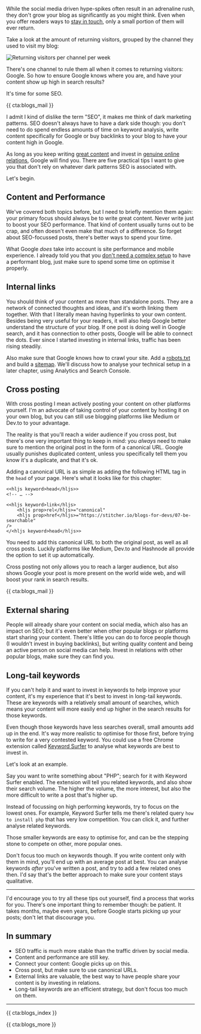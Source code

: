While the social media driven hype-spikes often result in an adrenaline rush, they don't grow your blog as significantly as you might think. Even when you offer readers ways to [stay in touch](*/blogs-for-devs/06-stay-in-touch), only a small portion of them will ever return.

Take a look at the amount of returning visitors, grouped by the channel they used to visit my blog:

![Returning visitors per channel per week](/resources/img/blogs-for-devs/07-01.png)

There's one channel to rule them all when it comes to returning visitors: Google. So how to ensure Google knows where you are, and have your content show up high in search results? 

It's time for some SEO.

{{ cta:blogs_mail }}

I admit I kind of dislike the term "SEO", it makes me think of dark marketing patterns. SEO doesn't always have to have a dark side though: you don't need to do spend endless amounts of time on keyword analysis, write content specifically for Google or buy backlinks to your blog to have your content high in Google.

As long as you keep writing [great content](*/blogs-for-devs/02-content-is-king) and invest in [genuine online relations](*/blogs-for-devs/05-interaction), Google will find you.
There are five practical tips I want to give you that don't rely on whatever dark patterns SEO is associated with. 

Let's begin.

## Content and Performance

We've covered both topics before, but I need to briefly mention them again: your primary focus should always be to write great content. Never write just to boost your SEO performance. That kind of content usually turns out to be crap, and often doesn't even make that much of a difference. So forget about SEO-focussed posts, there's better ways to spend your time.

What Google _does_ take into account is site performance and mobile experience. I already told you that you [don't need a complex setup](*/blogs-for-devs/03-the-stack) to have a performant blog, just make sure to spend some time on optimise it properly.

## Internal links

You should think of your content as more than standalone posts. They are a network of connected thoughts and ideas, and it's worth linking them together. With that I literally mean having hyperlinks to your own content. Besides being very useful for your readers, it will also help Google better understand the structure of your blog. If one post is doing well in Google search, and it has connection to other posts, Google will be able to connect the dots. Ever since I started investing in internal links, traffic has been rising steadily.

Also make sure that Google knows how to crawl your site. Add a [robots.txt](*https://support.google.com/webmasters/answer/6062608?hl=en) and build a [sitemap](*https://support.google.com/webmasters/answer/183668?hl=en). We'll discuss how to analyse your technical setup in a later chapter, using Analytics and Search Console.

## Cross posting

With cross posting I mean actively posting your content on other platforms yourself. I'm an advocate of taking control of your content by hosting it on your own blog, but you can still use blogging platforms like Medium or Dev.to to your advantage. 

The reality is that you'll reach a wider audience if you cross post, but there's one very important thing to keep in mind: you _always_ need to make sure to mention the original post in the form of a canonical URL. Google usually punishes duplicated content, unless you specifically tell them you know it's a duplicate, and that it's ok. 

Adding a canonical URL is as simple as adding the following HTML tag in the `head` of your page. Here's what it looks like for this chapter:

```
<<hljs keyword>head</hljs>>
<!-- … -->

<<hljs keyword>link</hljs> 
    <hljs prop>rel</hljs>="canonical" 
    <hljs prop>href</hljs>="https://stitcher.io/blogs-for-devs/07-be-searchable"
/>
</<hljs keyword>head</hljs>>
```

You need to add this canonical URL to both the original post, as well as all cross posts. Luckily platforms like Medium, Dev.to and Hashnode all provide the option to set it up automatically. 

Cross posting not only allows you to reach a larger audience, but also shows Google your post is more present on the world wide web, and will boost your rank in search results.

{{ cta:blogs_mail }}

## External sharing

People will already share your content on social media, which also has an impact on SEO; but it's even better when other popular blogs or platforms start sharing your content. There's little you can do to force people though (I wouldn't invest in buying backlinks), but writing quality content and being an active person on social media can help. Invest in relations with other popular blogs, make sure they can find you.

## Long-tail keywords

If you can't help it and want to invest in keywords to help improve your content, it's my experience that it's best to invest in long-tail keywords. These are keywords with a relatively small amount of searches, which means your content will more easily end up higher in the search results for those keywords.

Even though those keywords have less searches overall, small amounts add up in the end. It's way more realistic to optimise for those first, before trying to write for a very contested keyword.
You could use a free Chrome extension called [Keyword Surfer](*https://chrome.google.com/webstore/detail/keyword-surfer/bafijghppfhdpldihckdcadbcobikaca?hl=en) to analyse what keywords are best to invest in.

Let's look at an example.

Say you want to write something about "PHP"; search for it with Keyword Surfer enabled. The extension will tell you related keywords, and also show their search volume. The higher the volume, the more interest, but also the more difficult to write a post that's higher up. 

Instead of focussing on high performing keywords, try to focus on the lowest ones. For example, Keyword Surfer tells me there's related query `how to install php` that has very low competition. You can click it, and further analyse related keywords.

Those smaller keywords are easy to optimise for, and can be the stepping stone to compete on other, more popular ones. 

Don't focus too much on keywords though. If you write content only with them in mind, you'll end up with an average post at best. You can analyse keywords _after_ you've written a post, and try to add a few related ones then. I'd say that's the better approach to make sure your content stays qualitative. 

---

I'd encourage you to try all these tips out yourself, find a process that works for you. There's one important thing to remember though: be patient. It takes months, maybe even years, before Google starts picking up your posts; don't let that discourage you. 

<div class="sidenote">
<h2>In summary</h2>

- SEO traffic is much more stable than the traffic driven by social media.
- Content and performance are still key.
- Connect your content: Google picks up on this.
- Cross post, but make sure to use canonical URLs.
- External links are valuable, the best way to have people share your content is by investing in relations.
- Long-tail keywords are an efficient strategy, but don't focus too much on them.
</div>

---

{{ cta:blogs_index }}

{{ cta:blogs_more }}
